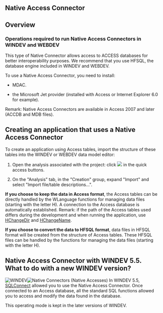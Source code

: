 


## Native Access Connector
			



<a name="NOTE1"></a>
<a name="NOTE1_1"></a>


## Overview
<a name="overview_ELTTEXTE000119"></a>


### Operations required to run Native Access Connectors in WINDEV and WEBDEV
<a name="operations_required_run_native_access_connectors_windev_and_webdev_ELTPARAGRAPHE000011"></a>

This type of Native Connector allows access to ACCESS databases for better interoperability purposes. We recommend that you use HFSQL, the database engine included in WINDEV and WEBDEV.



To use a Native Access Connector, you need to install:

- MDAC.

- the Microsoft Jet provider (installed with Access or Internet Explorer 6.0 for example).




Remark: Native Access Connectors are available in Access 2007 and later (ACCDB and MDB files). 

<a name="NOTE2"></a>
<a name="NOTE2_1"></a>


## Creating an application that uses a Native Access Connector
<a name="creating_application_that_uses_native_access_connector_ELTTEXTE000149"></a>
To create an application using Access tables, import the structure of these tables into the WINDEV or WEBDEV data model editor: 

1. Open the analysis associated with the project: click ![](https://doc.pcsoft.fr/en-US/images/image.awp?langid=3&name=Ico_Analyse.gif)
 in the quick access buttons.

2. On the "Analysis" tab, in the "Creation" group, expand "Import" and select "Import file/table descriptions...".




**If you choose to keep the data in Access format**, the Access tables can be directly handled by the WLanguage functions for managing data files (starting with the letter H). A connection to the Access database is automatically established. 
Remark: if the path of the Access tables used differs during the development and when running the application, use [HChangeDir](../WDLang4/3044168.md) and [HChangeName](../WDLang4/3044141.md).

**If you choose to convert the data to HFSQL format**, data files in HFSQL format will be created from the structure of Access tables. These HFSQL files can be handled by the functions for managing the data files (starting with the letter H).

<a name="NOTE3"></a>
<a name="NOTE3_1"></a>


## Native Access Connector with WINDEV 5.5. What to do with a new WINDEV version?
<a name="native_access_connector_with_windev_55_what_with_new_windev_version_ELTTEXTE000173"></a>
![WINDEV](https://doc.pcsoft.fr/ext/images/us/WD.png)![Native Connectors (Native Accesses)](https://doc.pcsoft.fr/ext/images/us/AN.png) In WINDEV 5.5, [SQLConnect](../WDLang4/3072005.md) allowed you to use the Native Access Connector. Once connected to an Access database, all the standard SQL functions allowed you to access and modify the data found in the database.

This operating mode is kept in the later versions of WINDEV.



